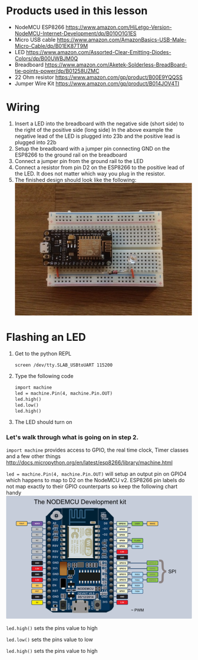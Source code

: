 # Products used in this lesson
* NodeMCU ESP8266 <https://www.amazon.com/HiLetgo-Version-NodeMCU-Internet-Development/dp/B010O1G1ES>
* Micro USB cable <https://www.amazon.com/AmazonBasics-USB-Male-Micro-Cable/dp/B01EK87T9M>
* LED <https://www.amazon.com/Assorted-Clear-Emitting-Diodes-Colors/dp/B00UWBJM0Q>
* Breadboard <https://www.amazon.com/Aketek-Solderless-BreadBoard-tie-points-power/dp/B01258UZMC>
* 22 Ohm resistor <https://www.amazon.com/gp/product/B00E9YQQSS>
* Jumper Wire Kit <https://www.amazon.com/gp/product/B014JOV4TI>

# Wiring 
1. Insert a LED into the breadboard with the negative side (short side) to the right of the positive side (long side)
In the above example the negative lead of the LED is plugged into 23b and the positive lead is plugged into 22b
2. Setup the breadboard with a jumper pin connecting GND on the ESP8266 to the ground rail on the breadboard
3. Connect a jumper pin from the ground rail to the LED
4. Connect a resistor from pin D2 on the ESP8266 to the positive lead of the LED. It does not matter which way you plug in the resistor.
5. The finished design should look like the following:
![alt text](images/IMG_6718.JPG "ESP8266 Layout")

# Flashing an LED
1. Get to the python REPL
    ```
    screen /dev/tty.SLAB_USBtoUART 115200
    ```
2. Type the following code
    ```
    import machine
    led = machine.Pin(4, machine.Pin.OUT)
    led.high()
    led.low()
    led.high()
    ```
3. The LED should turn on

### Let's walk through what is going on in step 2.
`import machine` provides access to GPIO, the real time clock, Timer classes and a few other things <http://docs.micropython.org/en/latest/esp8266/library/machine.html>

`led = machine.Pin(4, machine.Pin.OUT)` will setup an output pin on GPIO4 which happens to map to D2 on the NodeMCU v2. ESP8266 pin labels do not map exactly to their GPIO counterparts so keep the following chart handy
![alt text](images/df994028721a8bdf.png "NodeMCU v2 Pin Layout")

`led.high()` sets the pins value to high

`led.low()` sets the pins value to low

`led.high()` sets the pins value to high
